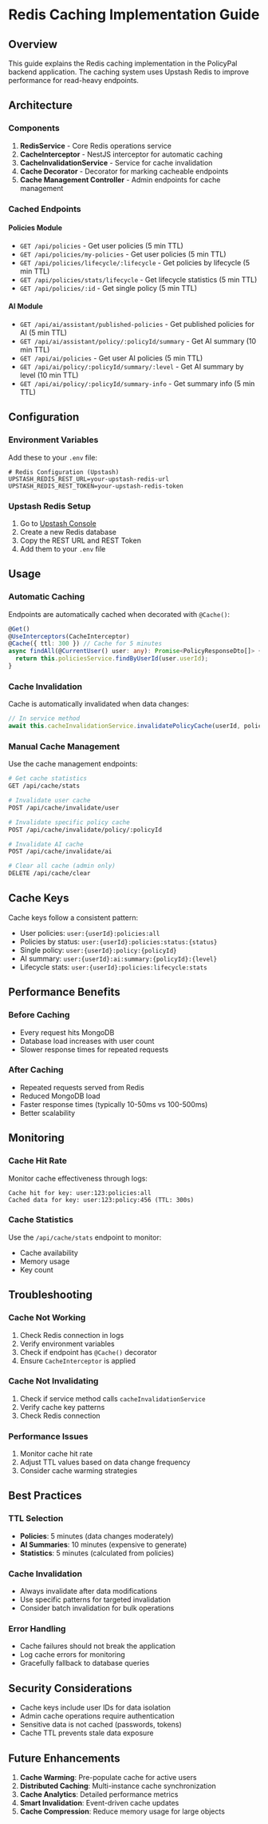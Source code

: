 # Redis Caching Implementation Guide

## Overview

This guide explains the Redis caching implementation in the PolicyPal backend application. The caching system uses Upstash Redis to improve performance for read-heavy endpoints.

## Architecture

### Components

1. **RedisService** - Core Redis operations service
2. **CacheInterceptor** - NestJS interceptor for automatic caching
3. **CacheInvalidationService** - Service for cache invalidation
4. **Cache Decorator** - Decorator for marking cacheable endpoints
5. **Cache Management Controller** - Admin endpoints for cache management

### Cached Endpoints

#### Policies Module
- `GET /api/policies` - Get user policies (5 min TTL)
- `GET /api/policies/my-policies` - Get user policies (5 min TTL)
- `GET /api/policies/lifecycle/:lifecycle` - Get policies by lifecycle (5 min TTL)
- `GET /api/policies/stats/lifecycle` - Get lifecycle statistics (5 min TTL)
- `GET /api/policies/:id` - Get single policy (5 min TTL)

#### AI Module
- `GET /api/ai/assistant/published-policies` - Get published policies for AI (5 min TTL)
- `GET /api/ai/assistant/policy/:policyId/summary` - Get AI summary (10 min TTL)
- `GET /api/ai/policies` - Get user AI policies (5 min TTL)
- `GET /api/ai/policy/:policyId/summary/:level` - Get AI summary by level (10 min TTL)
- `GET /api/ai/policy/:policyId/summary-info` - Get summary info (5 min TTL)

## Configuration

### Environment Variables

Add these to your `.env` file:

```env
# Redis Configuration (Upstash)
UPSTASH_REDIS_REST_URL=your-upstash-redis-url
UPSTASH_REDIS_REST_TOKEN=your-upstash-redis-token
```

### Upstash Redis Setup

1. Go to [Upstash Console](https://console.upstash.com/)
2. Create a new Redis database
3. Copy the REST URL and REST Token
4. Add them to your `.env` file

## Usage

### Automatic Caching

Endpoints are automatically cached when decorated with `@Cache()`:

```typescript
@Get()
@UseInterceptors(CacheInterceptor)
@Cache({ ttl: 300 }) // Cache for 5 minutes
async findAll(@CurrentUser() user: any): Promise<PolicyResponseDto[]> {
  return this.policiesService.findByUserId(user.userId);
}
```

### Cache Invalidation

Cache is automatically invalidated when data changes:

```typescript
// In service method
await this.cacheInvalidationService.invalidatePolicyCache(userId, policyId);
```

### Manual Cache Management

Use the cache management endpoints:

```bash
# Get cache statistics
GET /api/cache/stats

# Invalidate user cache
POST /api/cache/invalidate/user

# Invalidate specific policy cache
POST /api/cache/invalidate/policy/:policyId

# Invalidate AI cache
POST /api/cache/invalidate/ai

# Clear all cache (admin only)
DELETE /api/cache/clear
```

## Cache Keys

Cache keys follow a consistent pattern:

- User policies: `user:{userId}:policies:all`
- Policies by status: `user:{userId}:policies:status:{status}`
- Single policy: `user:{userId}:policy:{policyId}`
- AI summary: `user:{userId}:ai:summary:{policyId}:{level}`
- Lifecycle stats: `user:{userId}:policies:lifecycle:stats`

## Performance Benefits

### Before Caching
- Every request hits MongoDB
- Database load increases with user count
- Slower response times for repeated requests

### After Caching
- Repeated requests served from Redis
- Reduced MongoDB load
- Faster response times (typically 10-50ms vs 100-500ms)
- Better scalability

## Monitoring

### Cache Hit Rate
Monitor cache effectiveness through logs:
```
Cache hit for key: user:123:policies:all
Cached data for key: user:123:policy:456 (TTL: 300s)
```

### Cache Statistics
Use the `/api/cache/stats` endpoint to monitor:
- Cache availability
- Memory usage
- Key count

## Troubleshooting

### Cache Not Working
1. Check Redis connection in logs
2. Verify environment variables
3. Check if endpoint has `@Cache()` decorator
4. Ensure `CacheInterceptor` is applied

### Cache Not Invalidating
1. Check if service method calls `cacheInvalidationService`
2. Verify cache key patterns
3. Check Redis connection

### Performance Issues
1. Monitor cache hit rate
2. Adjust TTL values based on data change frequency
3. Consider cache warming strategies

## Best Practices

### TTL Selection
- **Policies**: 5 minutes (data changes moderately)
- **AI Summaries**: 10 minutes (expensive to generate)
- **Statistics**: 5 minutes (calculated from policies)

### Cache Invalidation
- Always invalidate after data modifications
- Use specific patterns for targeted invalidation
- Consider batch invalidation for bulk operations

### Error Handling
- Cache failures should not break the application
- Log cache errors for monitoring
- Gracefully fallback to database queries

## Security Considerations

- Cache keys include user IDs for data isolation
- Admin cache operations require authentication
- Sensitive data is not cached (passwords, tokens)
- Cache TTL prevents stale data exposure

## Future Enhancements

1. **Cache Warming**: Pre-populate cache for active users
2. **Distributed Caching**: Multi-instance cache synchronization
3. **Cache Analytics**: Detailed performance metrics
4. **Smart Invalidation**: Event-driven cache updates
5. **Cache Compression**: Reduce memory usage for large objects

